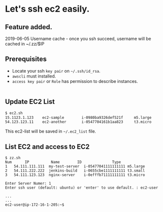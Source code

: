 # Let's ssh ec2 easily.

## Feature added.
2019-06-05 Username cache - once you ssh succeed, username will be cached in ~/.zz/$IP

## Prerequisites
* Locate your ssh `key pair` on `~/.ssh/id_rsa`.
* `awscli` must installed.
* `access key pair` or `Role` has permission to describe instances.
<br><br>

## Update EC2 List
```bash
$ ec2.sh
15.1123.1.123    ec2-sample        i-0980ba9326def521f     m5.large
54.123.123.11    ec2-another       i-0547704161b1aa823     t3.micro
```
This ec2-list will be saved in `~/.ec2_list` file.

## List EC2 and access to EC2
```text
$ zz.sh
Num 	 IP 		 Name 		 ID 			 Type
1 	54.111.111.111	my-test-server	i-05477041111111111	m5.large
2 	54.111.222.222	jenkins-build	i-0655cbe1111111111	t3.small
3 	54.111.123.123	nginx-server	i-0efffb71111111111	t3.micro

Enter Server Numer: 1
Enter ssh user (default: ubuntu) or 'enter' to use default. : ec2-user

...
...
ec2-user@ip-172-16-1-205:~$
```

